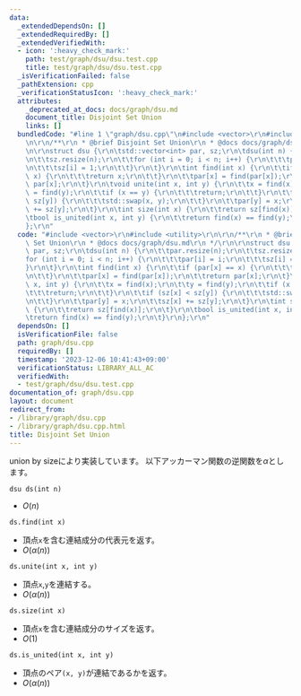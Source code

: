 ```yaml
---
data:
  _extendedDependsOn: []
  _extendedRequiredBy: []
  _extendedVerifiedWith:
  - icon: ':heavy_check_mark:'
    path: test/graph/dsu/dsu.test.cpp
    title: test/graph/dsu/dsu.test.cpp
  _isVerificationFailed: false
  _pathExtension: cpp
  _verificationStatusIcon: ':heavy_check_mark:'
  attributes:
    _deprecated_at_docs: docs/graph/dsu.md
    document_title: Disjoint Set Union
    links: []
  bundledCode: "#line 1 \"graph/dsu.cpp\"\n#include <vector>\r\n#include <utility>\r\
    \n\r\n/**\r\n * @brief Disjoint Set Union\r\n * @docs docs/graph/dsu.md\r\n */\r\
    \n\r\nstruct dsu {\r\n\tstd::vector<int> par, sz;\r\n\tdsu(int n) {\r\n\t\tpar.resize(n);\r\
    \n\t\tsz.resize(n);\r\n\t\tfor (int i = 0; i < n; i++) {\r\n\t\t\tpar[i] = i;\r\
    \n\t\t\tsz[i] = 1;\r\n\t\t}\r\n\t}\r\n\tint find(int x) {\r\n\t\tif (par[x] ==\
    \ x) {\r\n\t\t\treturn x;\r\n\t\t}\r\n\t\tpar[x] = find(par[x]);\r\n\t\treturn\
    \ par[x];\r\n\t}\r\n\tvoid unite(int x, int y) {\r\n\t\tx = find(x);\r\n\t\ty\
    \ = find(y);\r\n\t\tif (x == y) {\r\n\t\t\treturn;\r\n\t\t}\r\n\t\tif (sz[x] <\
    \ sz[y]) {\r\n\t\t\tstd::swap(x, y);\r\n\t\t}\r\n\t\tpar[y] = x;\r\n\t\tsz[x]\
    \ += sz[y];\r\n\t}\r\n\tint size(int x) {\r\n\t\treturn sz[find(x)];\r\n\t}\r\n\
    \tbool is_united(int x, int y) {\r\n\t\treturn find(x) == find(y);\r\n\t}\r\n\
    };\r\n"
  code: "#include <vector>\r\n#include <utility>\r\n\r\n/**\r\n * @brief Disjoint\
    \ Set Union\r\n * @docs docs/graph/dsu.md\r\n */\r\n\r\nstruct dsu {\r\n\tstd::vector<int>\
    \ par, sz;\r\n\tdsu(int n) {\r\n\t\tpar.resize(n);\r\n\t\tsz.resize(n);\r\n\t\t\
    for (int i = 0; i < n; i++) {\r\n\t\t\tpar[i] = i;\r\n\t\t\tsz[i] = 1;\r\n\t\t\
    }\r\n\t}\r\n\tint find(int x) {\r\n\t\tif (par[x] == x) {\r\n\t\t\treturn x;\r\
    \n\t\t}\r\n\t\tpar[x] = find(par[x]);\r\n\t\treturn par[x];\r\n\t}\r\n\tvoid unite(int\
    \ x, int y) {\r\n\t\tx = find(x);\r\n\t\ty = find(y);\r\n\t\tif (x == y) {\r\n\
    \t\t\treturn;\r\n\t\t}\r\n\t\tif (sz[x] < sz[y]) {\r\n\t\t\tstd::swap(x, y);\r\
    \n\t\t}\r\n\t\tpar[y] = x;\r\n\t\tsz[x] += sz[y];\r\n\t}\r\n\tint size(int x)\
    \ {\r\n\t\treturn sz[find(x)];\r\n\t}\r\n\tbool is_united(int x, int y) {\r\n\t\
    \treturn find(x) == find(y);\r\n\t}\r\n};\r\n"
  dependsOn: []
  isVerificationFile: false
  path: graph/dsu.cpp
  requiredBy: []
  timestamp: '2023-12-06 10:41:43+09:00'
  verificationStatus: LIBRARY_ALL_AC
  verifiedWith:
  - test/graph/dsu/dsu.test.cpp
documentation_of: graph/dsu.cpp
layout: document
redirect_from:
- /library/graph/dsu.cpp
- /library/graph/dsu.cpp.html
title: Disjoint Set Union
---
```


union by sizeにより実装しています。
以下アッカーマン関数の逆関数を$\alpha$とします。

```dsu ds(int n)```
- $O(n)$


```ds.find(int x)```
- 頂点`x`を含む連結成分の代表元を返す。
- $O(\alpha(n))$


```ds.unite(int x, int y)```
- 頂点`x`,`y`を連結する。
- $O(\alpha(n))$

```ds.size(int x)```
- 頂点`x`を含む連結成分のサイズを返す。
- $O(1)$

```ds.is_united(int x, int y)```
- 頂点のペア`(x, y)`が連結であるかを返す。
- $O(\alpha(n))$